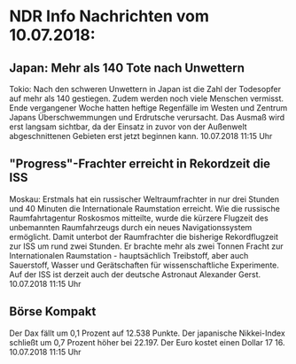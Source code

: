 # NDR Info Nachrichten vom 10.07.2018:


## Japan: Mehr als 140 Tote nach Unwettern
Tokio: Nach den schweren Unwettern in Japan ist die Zahl der Todesopfer auf mehr als 140 gestiegen. Zudem werden noch viele Menschen vermisst. Ende vergangener Woche hatten heftige Regenfälle im Westen und Zentrum Japans Überschwemmungen und Erdrutsche verursacht. Das Ausmaß wird erst langsam sichtbar, da der Einsatz in zuvor von der Außenwelt abgeschnittenen Gebieten erst jetzt beginnen kann. 10.07.2018 11:15 Uhr 

## "Progress"-Frachter erreicht in Rekordzeit die ISS
Moskau: Erstmals hat ein russischer Weltraumfrachter in nur drei Stunden und 40 Minuten die Internationale Raumstation erreicht. Wie die russische Raumfahrtagentur Roskosmos mitteilte, wurde die kürzere Flugzeit des unbemannten Raumfahrzeugs durch ein neues Navigationssystem ermöglicht. Damit unterbot der Raumfrachter die bisherige Rekordflugzeit zur ISS um rund zwei Stunden. Er brachte mehr als zwei Tonnen Fracht zur Internationalen Raumstation - hauptsächlich Treibstoff, aber auch Sauerstoff, Wasser und Gerätschaften für wissenschaftliche Experimente. Auf der ISS ist derzeit auch der deutsche Astronaut Alexander Gerst. 10.07.2018 11:15 Uhr 

## Börse Kompakt
Der Dax fällt um 0,1 Prozent auf 12.538   Punkte. Der japanische Nikkei-Index schließt um  0,7  Prozent höher bei  22.197. Der Euro kostet einen Dollar  17 16. 10.07.2018 11:15 Uhr 
